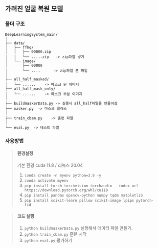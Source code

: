 ## 가려진 얼굴 복원 모델 

### 폴더 구조
```
DeepLearningSystem_main/
│
├── data/
│   ├── ffhq/
│   │   ├── 00000.zip
│   │   └── .....zip   -> zip파일 넣기
│   └── image/
│       ├── 00000
│       └── ....      -> zip파일 푼 파일      
│
├── all_half_masked/   
│   └── ......    -> 마스크 된 이미지 
├── all_half_mask_only/
│   └── ......    -> 마스크 부분 이미지
│  
├── buildmaskerData.py -> 실행시 all_half파일들 만들어짐
├── masker.py  -> 마스크 클래스
│ 
├── train_cbam.py    -> 훈련 파일
│
└── eval.py  -> 테스트 파일
```
### 사용방법
> #### 환경설정
> 기본 환경 cuda 11.8 / 리눅스 20.04 
> 1. ```conda create -n myenv python=3.9 -y```
> 2. ```conda activate myenv```
> 3. ```pip install torch torchvision torchaudio --index-url https://download.pytorch.org/whl/cu118```
> 4. ```pip install pandas opencv-python numpy tqdm matplotlib```
> 5. ```pip install scikit-learn pillow scikit-image lpips pytorch-fid```

> #### 코드 실행 
> 1. ```python buildmaskerData.py``` 실행해서 데이터 파일 만들기.
> 2. ```python train_cbam.py``` 훈련 시작
> 3. ```python eval.py```  평가하기
